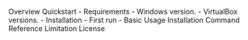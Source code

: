 Overview
Quickstart
    - Requirements
        - Windows version.
        - VirtualBox versions.
    - Installation
    - First run
    - Basic Usage
Installation
Command Reference
Limitation
License
